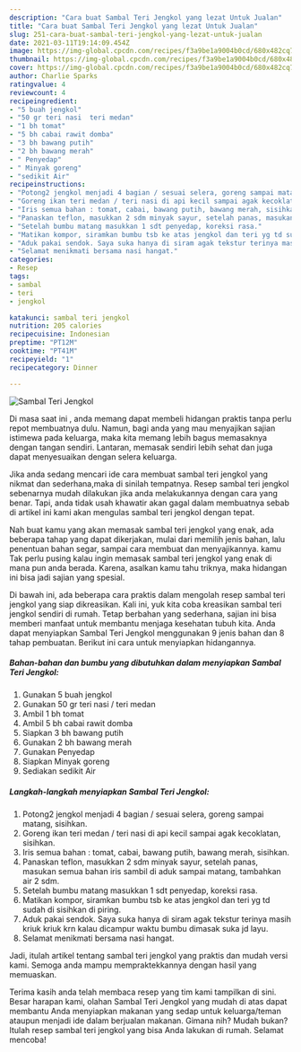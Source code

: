 ```yaml
---
description: "Cara buat Sambal Teri Jengkol yang lezat Untuk Jualan"
title: "Cara buat Sambal Teri Jengkol yang lezat Untuk Jualan"
slug: 251-cara-buat-sambal-teri-jengkol-yang-lezat-untuk-jualan
date: 2021-03-11T19:14:09.454Z
image: https://img-global.cpcdn.com/recipes/f3a9be1a9004b0cd/680x482cq70/sambal-teri-jengkol-foto-resep-utama.jpg
thumbnail: https://img-global.cpcdn.com/recipes/f3a9be1a9004b0cd/680x482cq70/sambal-teri-jengkol-foto-resep-utama.jpg
cover: https://img-global.cpcdn.com/recipes/f3a9be1a9004b0cd/680x482cq70/sambal-teri-jengkol-foto-resep-utama.jpg
author: Charlie Sparks
ratingvalue: 4
reviewcount: 4
recipeingredient:
- "5 buah jengkol"
- "50 gr teri nasi  teri medan"
- "1 bh tomat"
- "5 bh cabai rawit domba"
- "3 bh bawang putih"
- "2 bh bawang merah"
- " Penyedap"
- " Minyak goreng"
- "sedikit Air"
recipeinstructions:
- "Potong2 jengkol menjadi 4 bagian / sesuai selera, goreng sampai matang, sisihkan."
- "Goreng ikan teri medan / teri nasi di api kecil sampai agak kecoklatan, sisihkan."
- "Iris semua bahan : tomat, cabai, bawang putih, bawang merah, sisihkan."
- "Panaskan teflon, masukkan 2 sdm minyak sayur, setelah panas, masukan semua bahan iris sambil di aduk sampai matang, tambahkan air 2 sdm."
- "Setelah bumbu matang masukkan 1 sdt penyedap, koreksi rasa."
- "Matikan kompor, siramkan bumbu tsb ke atas jengkol dan teri yg td sudah di sisihkan di piring."
- "Aduk pakai sendok. Saya suka hanya di siram agak tekstur terinya masih kriuk kriuk krn kalau dicampur waktu bumbu dimasak suka jd layu."
- "Selamat menikmati bersama nasi hangat."
categories:
- Resep
tags:
- sambal
- teri
- jengkol

katakunci: sambal teri jengkol 
nutrition: 205 calories
recipecuisine: Indonesian
preptime: "PT12M"
cooktime: "PT41M"
recipeyield: "1"
recipecategory: Dinner

---
```



![Sambal Teri Jengkol](https://img-global.cpcdn.com/recipes/f3a9be1a9004b0cd/680x482cq70/sambal-teri-jengkol-foto-resep-utama.jpg)

Di masa  saat ini , anda memang dapat membeli hidangan praktis tanpa perlu repot membuatnya dulu. Namun, bagi anda yang mau menyajikan sajian istimewa pada keluarga, maka kita memang lebih bagus memasaknya dengan tangan sendiri. Lantaran, memasak sendiri lebih sehat dan juga dapat menyesuaikan dengan selera keluarga.

Jika anda sedang mencari ide cara membuat sambal teri jengkol yang nikmat dan sederhana,maka di sinilah tempatnya. Resep sambal teri jengkol  sebenarnya mudah dilakukan jika anda melakukannya dengan cara yang benar. Tapi, anda tidak usah khawatir akan gagal dalam membuatnya 
sebab di artikel ini kami akan mengulas sambal teri jengkol dengan tepat.  



Nah buat kamu yang akan memasak sambal teri jengkol yang enak, ada beberapa tahap yang dapat dikerjakan, mulai dari memilih jenis bahan, lalu penentuan bahan segar, sampai cara membuat dan menyajikannya. kamu Tak perlu pusing kalau ingin memasak sambal teri jengkol yang enak di mana pun anda berada. Karena, asalkan kamu  tahu triknya, maka hidangan ini bisa jadi sajian yang spesial.

Di bawah ini, ada beberapa cara praktis  dalam mengolah resep sambal teri jengkol yang siap dikreasikan. Kali ini, yuk kita coba kreasikan sambal teri jengkol sendiri di rumah. Tetap berbahan yang sederhana, sajian ini bisa memberi manfaat untuk membantu menjaga kesehatan tubuh kita. Anda dapat menyiapkan Sambal Teri Jengkol menggunakan 9 jenis bahan dan 8 tahap pembuatan. Berikut ini cara untuk menyiapkan hidangannya.

<!--inarticleads1-->

##### Bahan-bahan dan bumbu yang dibutuhkan dalam menyiapkan Sambal Teri Jengkol:

1. Gunakan 5 buah jengkol
1. Gunakan 50 gr teri nasi / teri medan
1. Ambil 1 bh tomat
1. Ambil 5 bh cabai rawit domba
1. Siapkan 3 bh bawang putih
1. Gunakan 2 bh bawang merah
1. Gunakan  Penyedap
1. Siapkan  Minyak goreng
1. Sediakan sedikit Air




<!--inarticleads2-->

##### Langkah-langkah menyiapkan Sambal Teri Jengkol:

1. Potong2 jengkol menjadi 4 bagian / sesuai selera, goreng sampai matang, sisihkan.
1. Goreng ikan teri medan / teri nasi di api kecil sampai agak kecoklatan, sisihkan.
1. Iris semua bahan : tomat, cabai, bawang putih, bawang merah, sisihkan.
1. Panaskan teflon, masukkan 2 sdm minyak sayur, setelah panas, masukan semua bahan iris sambil di aduk sampai matang, tambahkan air 2 sdm.
1. Setelah bumbu matang masukkan 1 sdt penyedap, koreksi rasa.
1. Matikan kompor, siramkan bumbu tsb ke atas jengkol dan teri yg td sudah di sisihkan di piring.
1. Aduk pakai sendok. Saya suka hanya di siram agak tekstur terinya masih kriuk kriuk krn kalau dicampur waktu bumbu dimasak suka jd layu.
1. Selamat menikmati bersama nasi hangat.




Jadi, itulah artikel tentang  sambal teri jengkol  yang praktis dan mudah versi kami. Semoga anda mampu mempraktekkannya dengan hasil yang memuaskan. 

Terima kasih anda telah membaca resep yang tim kami tampilkan di sini. Besar harapan kami, olahan  Sambal Teri Jengkol yang mudah di atas dapat membantu Anda menyiapkan makanan yang sedap untuk keluarga/teman ataupun menjadi ide dalam berjualan makanan. Gimana nih? Mudah bukan? Itulah resep sambal teri jengkol yang bisa Anda lakukan di rumah. Selamat mencoba!

